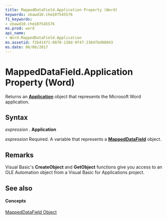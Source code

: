 ```yaml
---
title: MappedDataField.Application Property (Word)
keywords: vbawd10.chm107545576
f1_keywords:
- vbawd10.chm107545576
ms.prod: word
api_name:
- Word.MappedDataField.Application
ms.assetid: f2b41471-0070-138d-9f47-2364fbd98043
ms.date: 06/08/2017
---
```



# MappedDataField.Application Property (Word)

Returns an **[Application](application-object-word.md)** object that represents the Microsoft Word application.


## Syntax

 _expression_ . **Application**

 _expression_ Required. A variable that represents a **[MappedDataField](mappeddatafield-object-word.md)** object.


## Remarks

Visual Basic's **CreateObject** and **GetObject** functions give you access to an OLE Automation object from a Visual Basic for Applications project.


## See also


#### Concepts


[MappedDataField Object](mappeddatafield-object-word.md)

